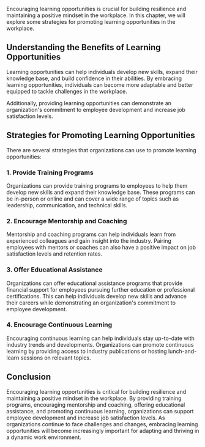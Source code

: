 
Encouraging learning opportunities is crucial for building resilience and maintaining a positive mindset in the workplace. In this chapter, we will explore some strategies for promoting learning opportunities in the workplace.

Understanding the Benefits of Learning Opportunities
----------------------------------------------------

Learning opportunities can help individuals develop new skills, expand their knowledge base, and build confidence in their abilities. By embracing learning opportunities, individuals can become more adaptable and better equipped to tackle challenges in the workplace.

Additionally, providing learning opportunities can demonstrate an organization's commitment to employee development and increase job satisfaction levels.

Strategies for Promoting Learning Opportunities
-----------------------------------------------

There are several strategies that organizations can use to promote learning opportunities:

### 1. Provide Training Programs

Organizations can provide training programs to employees to help them develop new skills and expand their knowledge base. These programs can be in-person or online and can cover a wide range of topics such as leadership, communication, and technical skills.

### 2. Encourage Mentorship and Coaching

Mentorship and coaching programs can help individuals learn from experienced colleagues and gain insight into the industry. Pairing employees with mentors or coaches can also have a positive impact on job satisfaction levels and retention rates.

### 3. Offer Educational Assistance

Organizations can offer educational assistance programs that provide financial support for employees pursuing further education or professional certifications. This can help individuals develop new skills and advance their careers while demonstrating an organization's commitment to employee development.

### 4. Encourage Continuous Learning

Encouraging continuous learning can help individuals stay up-to-date with industry trends and developments. Organizations can promote continuous learning by providing access to industry publications or hosting lunch-and-learn sessions on relevant topics.

Conclusion
----------

Encouraging learning opportunities is critical for building resilience and maintaining a positive mindset in the workplace. By providing training programs, encouraging mentorship and coaching, offering educational assistance, and promoting continuous learning, organizations can support employee development and increase job satisfaction levels. As organizations continue to face challenges and changes, embracing learning opportunities will become increasingly important for adapting and thriving in a dynamic work environment.
